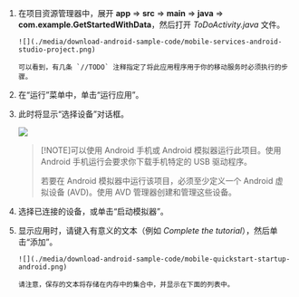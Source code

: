 1. 在项目资源管理器中，展开 **app** => **src** => **main** => **java** => **com.example.GetStartedWithData**，然后打开 *ToDoActivity.java* 文件。

       ![](./media/download-android-sample-code/mobile-services-android-studio-project.png)

       可以看到，有几条 `//TODO` 注释指定了将此应用程序用于你的移动服务时必须执行的步骤。

2. 在“运行”菜单中，单击“运行应用”。

3. 此时将显示“选择设备”对话框。

    ![](./media/mobile-services-android-run-sample-code/android-studio-choose-device.png)

    > [!NOTE]可以使用 Android 手机或 Android 模拟器运行此项目。使用 Android 手机运行会要求你下载手机特定的 USB 驱动程序。
    >
    > 若要在 Android 模拟器中运行该项目，必须至少定义一个 Android 虚拟设备 (AVD)。使用 AVD 管理器创建和管理这些设备。

4. 选择已连接的设备，或单击“启动模拟器”。

5. 显示应用时，请键入有意义的文本（例如 _Complete the tutorial_），然后单击“添加”。

       ![](./media/download-android-sample-code/mobile-quickstart-startup-android.png)

       请注意，保存的文本将存储在内存中的集合中，并显示在下面的列表中。

<!---HONumber=71-->